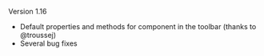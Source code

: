 <p>Version 1.16</p>
<ul>
<li>Default properties and methods for component in the toolbar (thanks to @troussej)</li>
<li>Several bug fixes</li>
</ul>
